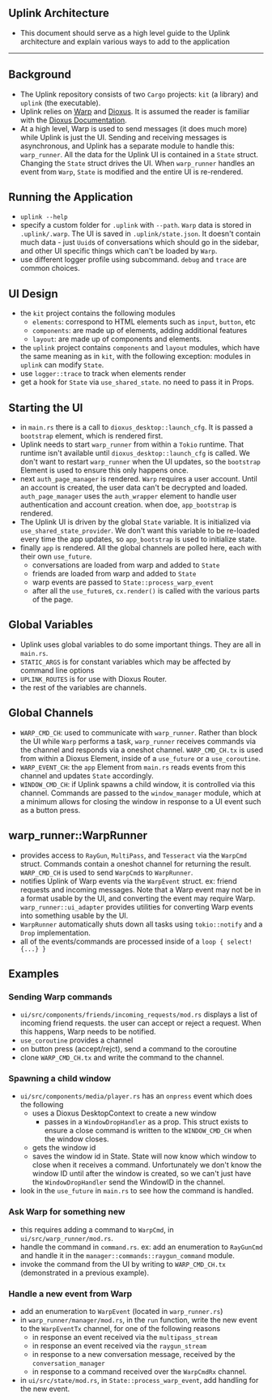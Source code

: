 ##  Uplink Architecture
- This document should serve as a high level guide to the Uplink architecture and explain various ways to add to the application
---

## Background
- The Uplink repository consists of two `Cargo` projects: `kit` (a library) and `uplink` (the executable).  
- Uplink relies on [Warp](https://github.com/Satellite-im/Warp) and [Dioxus](https://github.com/DioxusLabs/dioxus). It is assumed the reader is familiar with the [Dioxus Documentation](https://dioxuslabs.com/guide/). 
- At a high level, Warp is used to send messages (it does much more) while Uplink is just the UI. Sending and receiving messages is asynchronous, and Uplink has a separate module to handle this: `warp_runner`. All the data for the Uplink UI is contained in a `State` struct. Changing the `State` struct drives the UI. When `warp_runner` handles an event from `Warp`, `State` is modified and the entire UI is re-rendered.   

## Running the Application
- `uplink --help`
- specify a custom folder for `.uplink` with `--path`. `Warp` data is stored in `.uplink/.warp`. The UI is saved in `.uplink/state.json`. It doesn't contain much data - just `Uuid`s of conversations which should go in the sidebar, and other UI specific things which can't be loaded by `Warp`. 
- use different logger profile using subcommand. `debug` and `trace` are common choices. 

## UI Design
- the `kit` project contains the following modules
    + `elements`: correspond to HTML elements such as `input`, `button`, etc
    + `components`: are made up of elements, adding additional features
    + `layout`: are made up of components and elements. 
- the `uplink` project contains `components` and `layout` modules, which have the same meaning as in `kit`, with the following exception: modules in `uplink` can modify `State`. 
- use `logger::trace` to track when elements render
- get a hook for `State` via `use_shared_state`. no need to pass it in Props. 

## Starting the UI
- in `main.rs` there is a call to `dioxus_desktop::launch_cfg`. It is passed a `bootstrap` element, which is rendered first. 
- Uplink needs to start `warp_runner` from within a `Tokio` runtime. That runtime isn't available until `dioxus_desktop::launch_cfg` is called. We don't want to restart `warp_runner` when the UI updates, so the `bootstrap` Element is used to ensure this only happens once. 
- next `auth_page_manager` is rendered. `Warp` requires a user account. Until an account is created, the user data can't be decrypted and loaded. `auth_page_manager` uses the `auth_wrapper` element to handle user authentication and account creation. when doe, `app_bootstrap` is rendered. 
- The Uplink UI is driven by the global `State` variable. It is initialized via `use_shared_state_provider`. We don't want this variable to be re-loaded every time the app updates, so `app_bootstrap` is used to initialize state. 
- finally `app` is rendered. All the global channels are polled here, each with their own `use_future`. 
    + conversations are loaded from warp and added to `State`
    + friends are loaded from warp and added to `State`
    + warp events are passed to `State::process_warp_event`
    + after all the `use_future`s, `cx.render()` is called with the various parts of the page.

## Global Variables
- Uplink uses global variables to do some important things. They are all in `main.rs`. 
- `STATIC_ARGS` is for constant variables which may be affected by command line options
- `UPLINK_ROUTES` is for use with Dioxus Router. 
- the rest of the variables are channels. 

## Global Channels
- `WARP_CMD_CH`: used to communicate with `warp_runner`. Rather than block the UI while `Warp` performs a task, `warp_runner` receives commands via the channel and responds via a oneshot channel. `WARP_CMD_CH.tx` is used from within a Dioxus Element, inside of a `use_future` or a `use_coroutine`. 
- `WARP_EVENT_CH`: the `app` Element from `main.rs` reads events from this channel and updates `State` accordingly. 
- `WINDOW_CMD_CH`: if Uplink spawns a child window, it is controlled via this channel. Commands are passed to the `window_manager` module, which at a minimum allows for closing the window in response to a UI event such as a button press. 

## warp_runner::WarpRunner
- provides access to `RayGun`, `MultiPass`, and `Tesseract` via the `WarpCmd` struct. Commands contain a oneshot channel for returning the result. `WARP_CMD_CH` is used to send `WarpCmd`s to `WarpRunner`.   
- notifies Uplink of Warp events via the `WarpEvent` struct. ex: friend requests and incoming messages. Note that a Warp event may not be in a format usable by the UI, and converting the event may require Warp. `warp_runner::ui_adapter` provides utilities for converting Warp events into something usable by the UI. 
- `WarpRunner` automatically shuts down all tasks using `tokio::notify` and a `Drop` implementation.
- all of the events/commands are processed inside of a `loop { select!{...} }`

## Examples

### Sending Warp commands
- `ui/src/components/friends/incoming_requests/mod.rs` displays a list of incoming friend requests. the user can accept or reject a request. When this happens, Warp needs to be notified. 
- `use_coroutine` provides a channel
- on button press (accept/rejct), send a command to the coroutine
- clone `WARP_CMD_CH.tx` and write the command to the channel. 


### Spawning a child window
- `ui/src/components/media/player.rs` has an `onpress` event which does the following
    - uses a Dioxus DesktopContext to create a new window
        - passes in a `WindowDropHandler` as a prop. This struct exists to ensure a close command is written to the `WINDOW_CMD_CH` when the window closes. 
    - gets the window id
    - saves the window id in State. State will now know which window to close when it receives a command. Unfortunately we don't know the window ID until after the window is created, so we can't just have the `WindowDropHandler` send the WindowID in the channel. 
- look in the `use_future` in `main.rs` to see how the command is handled. 

### Ask Warp for something new
- this requires adding a command to `WarpCmd`, in `ui/src/warp_runner/mod.rs`. 
- handle the command in `command.rs`. ex: add an enumeration to `RayGunCmd` and handle it in the `manager::commands::raygun_command` module. 
- invoke the command from the UI by writing to `WARP_CMD_CH.tx` (demonstrated in a previous example). 

### Handle a new event from Warp
- add an enumeration to `WarpEvent` (located in `warp_runner.rs`)
- in `warp_runner/manager/mod.rs`, in the `run` function, write the new event to the `WarpEventTx` channel, for one of the following reasons
    - in response an event received via the `multipass_stream`
    - in response an event received via the `raygun_stream`
    - in response to a new conversation message, received by the `conversation_manager`
    - in response to a command received over the `WarpCmdRx` channel. 
- in `ui/src/state/mod.rs`, in `State::process_warp_event`, add handling for the new event. 
